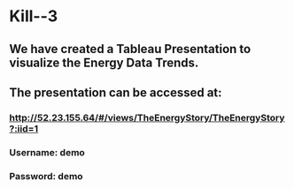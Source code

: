 # Kill--3


## We have created a Tableau Presentation to visualize the Energy Data Trends.

## The presentation can be accessed at:
### http://52.23.155.64/#/views/TheEnergyStory/TheEnergyStory?:iid=1

### Username: demo
### Password: demo
